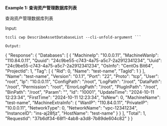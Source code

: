 **Example 1: 查询资产管理数据库列表**

查询资产管理数据库列表

Input: 

```
tccli cwp DescribeAssetDatabaseList --cli-unfold-argument ```

Output: 
```
{
    "Response": {
        "Databases": [
            {
                "MachineIp": "10.0.0.11",
                "MachineWanIp": "110.84.0.11",
                "Quuid": "24c9be55-c743-4a75-a5c7-2a2912341234",
                "Uuid": "24c9be55-c743-4a75-a5c7-2a2912341234",
                "OsInfo": "CentOs Bit64",
                "ProjectId": 1,
                "Tag": [
                    {
                        "Rid": 0,
                        "Name": "test-name",
                        "TagId": 1
                    }
                ],
                "Name": "test-name",
                "Version": "0.1.1",
                "Port": "22",
                "Proto": "tcp",
                "User": "root",
                "Ip": "10.0.0.11",
                "ConfigPath": "/root",
                "LogPath": "/root",
                "DataPath": "/root",
                "Permission": "root",
                "ErrorLogPath": "/root",
                "PlugInPath": "/root",
                "BinPath": "/root",
                "Param": "",
                "Id": "10001",
                "UpdateTime": "2024-10-11 12:23:34",
                "FirstTime": "2024-10-11 12:23:34",
                "IsNew": 0,
                "MachineName": "test-name",
                "MachineExtraInfo": {
                    "WanIP": "110.84.0.11",
                    "PrivateIP": "10.0.0.11",
                    "NetworkType": 0,
                    "NetworkName": "vpc-12341234",
                    "InstanceID": "ins-aj28fjz",
                    "HostName": "test-name"
                }
            }
        ],
        "Total": 1,
        "RequestId": "37b6df34-68f1-4ab8-a3d8-7b89de604c82"
    }
}
```


